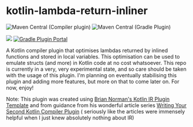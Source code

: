 # kotlin-lambda-return-inliner

![Maven Central](https://img.shields.io/maven-central/v/io.github.kyay10.kotlin-lambda-return-inliner/kotlin-plugin?color=gree) (Compiler plugin)
![Maven Central](https://img.shields.io/maven-central/v/io.github.kyay10.kotlin-lambda-return-inliner/gradle-plugin?color=gree) (Gradle Plugin)

[![](https://jitpack.io/v/kyay10/kotlin-lambda-return-inliner.svg)](https://jitpack.io/#kyay10/kotlin-lambda-return-inliner)
[![Gradle Plugin Portal](https://img.shields.io/maven-metadata/v?color=gree&label=gradlePluginPortal&metadataUrl=https%3A%2F%2Fplugins.gradle.org%2Fm2%2Fio%2Fgithub%2Fkyay10%2Fkotlin-lambda-return-inliner%2Fio.github.kyay10.kotlin-lambda-return-inliner.gradle.plugin%2Fmaven-metadata.xml)](https://plugins.gradle.org/plugin/io.github.kyay10.kotlin-lambda-return-inliner)

A Kotlin compiler plugin that optimises lambdas returned by inlined functions and stored in local variables. This
optimisation can be used to emulate structs (and more) in Kotlin code at no cost whatsoever. This repo is currently in a
very, very experimental state, and so care should be taken with the usage of this plugin. I'm planning on eventually
stabilising this plugin and adding more features, but more on that to come later on. For now, enjoy!

Note: This plugin was created
using [Brian Norman's Kotlin IR Plugin Template](https://github.com/bnorm/kotlin-ir-plugin-template) and from guidance
from his wonderful article
series [Writing Your Second Kotlin Compiler Plugin](https://blog.bnorm.dev/writing-your-second-compiler-plugin-part-1) (
seriously like the articles were immensely helpful when I just knew absolutely nothing about IR)
